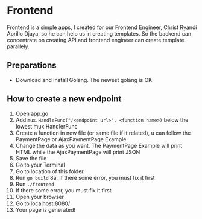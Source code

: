 # Frontend

Frontend is a simple apps, I created for our Frontend Engineer, Christ Ryandi Aprillo Djaya, so he can help us in creating templates.
So the backend can concentrate on creating API and frontend engineer can create template parallely.

Preparations
------
- Download and Install Golang. The newest golang is OK.


How to create a new endpoint
------
1. Open app.go
2. Add `mux.HandleFunc("/<endpoint url>", <function name>)` below the lowest mux.HandlerFunc
3. Create a function in new file (or same file if it related), u can follow the PaymentPage or AjaxPaymentPage Example
4. Change the data as you want. The PaymentPage Example will print HTML while the AjaxPaymentPage will print JSON
5. Save the file
6. Go to your Terminal
7. Go to location of this folder
8. Run `go build`
8a. If there some error, you must fix it first
9. Run `./frontend`
91. If there some error, you must fix it first
10. Open your browser
11. Go to localhost:8080/<endpoint url>
12. Your page is generated!
